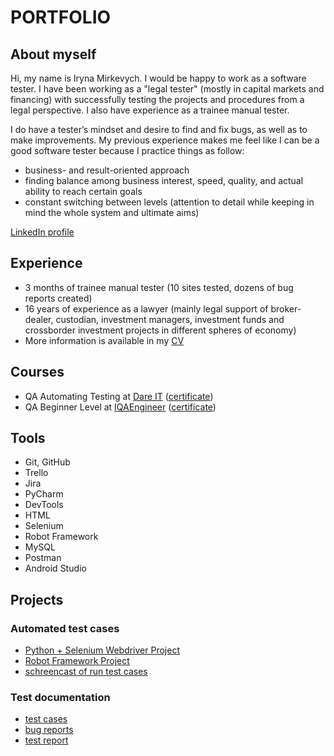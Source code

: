 # PORTFOLIO

## About myself 
Hi, my name is Iryna Mirkevych. 
I would be happy to work as a software tester. 
I have been working as a "legal tester" (mostly in capital markets and financing) with successfully testing the projects and procedures from a legal perspective. I also have experience as a trainee manual tester.

I do have a tester’s mindset and desire to find and fix bugs, as well as to make improvements. 
My previous experience makes me feel like I can be a good software tester because I practice things as follow: 
- business- and result-oriented approach
- finding balance among business interest, speed, quality, and actual ability to reach certain goals
- constant switching between levels (attention to detail while keeping in mind the whole system and ultimate aims)

[LinkedIn profile](https://www.linkedin.com/in/iryna-mirkevych-279ab220/)

## Experience
- 3 months of trainee manual tester (10 sites tested, dozens of bug reports created)
- 16 years of experience as a lawyer (mainly legal support of broker-dealer, custodian, investment managers, investment funds and crossborder investment projects in different spheres of economy) 
- More information is available in my [CV](https://docs.google.com/document/d/1m3d_Dv_ENQZj7Sh1IhkRLiV6FTzp7kax/edit?usp=sharing&ouid=100789422370853929842&rtpof=true&sd=true)  


## Courses 
-	QA Automating Testing at [Dare IT](https://challenges.dareit.io/ua-qa) ([certificate](https://github.com/iryna-mirkevych/portfolio/blob/main/QA_Certificate_Dare_IT_I.Mirkevych.pdf))
-	QA Beginner Level at [IQAEngineer](https://iqaengineer.com/nachalnyj-uroven/) ([certificate](https://github.com/iryna-mirkevych/portfolio/blob/main/QA_Certificate_iQAEngineer_I.Mirkevych.jpg))


## Tools 
- Git, GitHub
- Trello
- Jira
- PyCharm
- DevTools
- HTML
- Selenium
- Robot Framework
- MySQL
- Postman
- Android Studio

## Projects

### Automated test cases
- [Python + Selenium Webdriver Project](https://github.com/iryna-mirkevych/dare_mirkevych)
- [Robot Framework Project](https://github.com/iryna-mirkevych/mirkevych_robotframework)
- [schreencast of run test cases](https://drive.google.com/drive/folders/1JFdwiE4B2Q7kZeC2dZa8C9WsClDPJtSZ?usp=sharing)
### Test documentation 
- [test cases](https://docs.google.com/document/d/1-DwCVOq9JoY1OUMl6_1tI2z7aN45ZSixn7TlsYlUj50/edit?usp=sharing)
- [bug reports](https://docs.google.com/document/d/1mVO2zmZ8epz6W-ADttJ9ONbptciZuhaP-KVDVkO00MY/edit?usp=sharing)
- [test report](https://docs.google.com/spreadsheets/d/12b1yDZdkkz4YZtRaWRyQVCMrbUgvSMKAgcFDUacGfrc/edit?usp=sharing)

